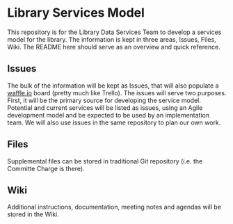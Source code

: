 # Library Services Model

This repository is for the Library Data Services Team to develop a services model for the library. The information is kept in three areas, Issues, Files, Wiki. The README here should serve as an overview and quick reference.

## Issues
The bulk of the information will be kept as Issues, that will also populate a [waffle.io](https://waffle.io/psu-libraries/library_services_model) board (pretty much like Trello). The issues will serve two purposes. First, it will be the primary source for developing the service model. Potential and current services will be listed as issues, using an Agile development model and be expected to be used by an implementation team. We will also use issues in the same repository to plan our own work. 

## Files

Supplemental files can be stored in traditional Git repository (i.e. the Committe Charge is there). 

## Wiki
Additional instructions, documentation, meeting notes and agendas will be stored in the Wiki. 


